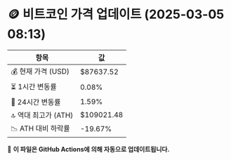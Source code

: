 # 🪙 비트코인 가격 업데이트 (2025-03-05 08:13)

| 항목                | 값 |
|--------------------|----------------|
| 💰 현재 가격 (USD) | $87637.52 |
| ⏳ 1시간 변동률    | 0.08% |
| 📆 24시간 변동률   | 1.59% |
| 🔝 역대 최고가 (ATH) | $109021.48 |
| 📉 ATH 대비 하락률 | -19.67% |

🔄 **이 파일은 GitHub Actions에 의해 자동으로 업데이트됩니다.**
